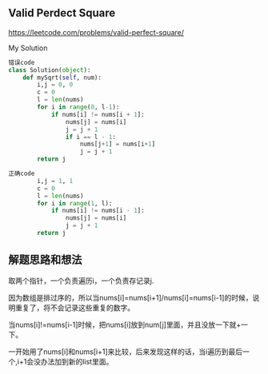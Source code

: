 ## Valid Perdect Square

https://leetcode.com/problems/valid-perfect-square/

My Solution

```python
错误code
class Solution(object):
    def mySqrt(self, num):
        i,j = 0, 0
        c = 0
        l = len(nums)
        for i in range(0, l-1):
            if nums[i] != nums[i + 1]:
                nums[j] = nums[i]
                j = j + 1
                if i == l - 1:
                    nums[j+1] = nums[i+1]
                    j = j + 1
        return j
```
```python
正确code
        i,j = 1, 1
        c = 0
        l = len(nums)
        for i in range(1, l):
            if nums[i] != nums[i - 1]:
                nums[j] = nums[i]
                j = j + 1
        return j
```

## 解题思路和想法

取两个指针，一个负责遍历i，一个负责存记录j.

因为数组是排过序的，所以当nums[i]=nums[i+1]/nums[i]=nums[i-1]的时候，说明重复了，将不会记录这些重复的数字。

当nums[i]!=nums[i-1]时候，把nums[i]放到num[j]里面，并且没放一下就+一下。

一开始用了nums[i]和nums[i+1]来比较，后来发现这样的话，当i遍历到最后一个,i+1会没办法加到新的list里面。

